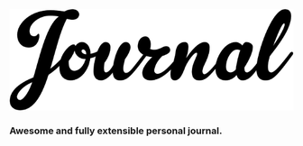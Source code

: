 ![journal](https://raw.githubusercontent.com/l0oky/journal/master/art/images/Journal.gif)
### Awesome and fully extensible personal journal.
